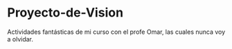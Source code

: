 # Proyecto-de-Vision
Actividades fantásticas de mi curso con el profe Omar, las cuales nunca voy a olvidar.
